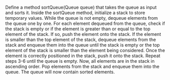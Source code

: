 Define a method sortQueue(Queue<Integer> queue) that takes the queue as input and sorts it.
Inside the sortQueue method, initialize a stack to store temporary values.
While the queue is not empty, dequeue elements from the queue one by one.
For each element dequeued from the queue, check if the stack is empty or if the element is greater than or equal to the top element of the stack. If so, push the element onto the stack.
If the element is smaller than the top element of the stack, dequeue elements from the stack and enqueue them into the queue until the stack is empty or the top element of the stack is smaller than the element being considered.
Once the element is correctly positioned in the stack, push it onto the stack.
Repeat steps 3-6 until the queue is empty.
Now, all elements are in the stack in ascending order. Pop elements from the stack and enqueue them into the queue.
The queue will now contain sorted elements.
